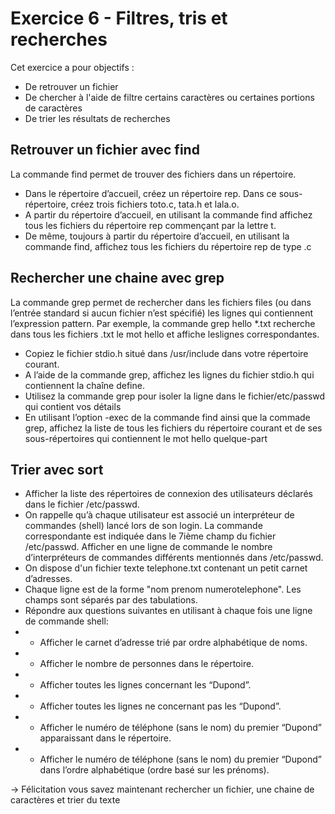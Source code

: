 # Exercice 6 - Filtres, tris et recherches

Cet exercice a pour objectifs :

* De retrouver un fichier
* De chercher à l'aide de filtre certains caractères ou certaines portions de caractères
* De trier les résultats de recherches


## Retrouver un fichier avec find
La commande find permet de trouver des fichiers dans un répertoire.
* Dans le répertoire d’accueil, créez un répertoire rep. Dans ce sous-répertoire, créez trois fichiers toto.c, tata.h et lala.o.
* A partir du répertoire d’accueil, en utilisant la commande find affichez tous les fichiers du répertoire rep commençant par la lettre t.
* De même, toujours à partir du répertoire d’accueil, en utilisant la commande find, affichez tous les fichiers du répertoire rep de type .c   

## Rechercher une chaine avec grep
La commande grep permet de rechercher dans les fichiers files (ou dans l’entrée standard si aucun fichier n’est spécifié) les lignes qui contiennent l’expression pattern. 
Par exemple, la commande grep hello *.txt recherche dans tous les fichiers .txt le mot hello et affiche leslignes correspondantes.
* Copiez le fichier stdio.h situé dans /usr/include dans votre répertoire courant.
* A l’aide de la commande grep, affichez les lignes du fichier stdio.h qui contiennent la chaîne define.
* Utilisez la commande grep pour isoler la ligne dans le fichier/etc/passwd qui contient vos détails
* En utilisant l’option -exec de la commande find ainsi que la commade grep, affichez la liste de tous les fichiers du répertoire courant et de ses sous-répertoires qui contiennent le mot hello quelque-part

## Trier avec sort
* Afficher la liste des répertoires de connexion des utilisateurs déclarés dans le fichier /etc/passwd.
* On rappelle qu’à chaque utilisateur est associé un interpréteur de commandes (shell) lancé lors de son login. La commande correspondante est indiquée dans le 7ième champ du fichier /etc/passwd.
 Afficher en une ligne de commande le nombre d’interpréteurs de commandes différents mentionnés dans /etc/passwd.
* On dispose d'un fichier texte telephone.txt contenant un petit carnet d’adresses.
* Chaque ligne est de la forme "nom prenom numerotelephone". Les champs sont séparés par des tabulations.
* Répondre aux questions suivantes en utilisant à chaque fois une ligne de commande shell:
* * Afficher le carnet d’adresse trié par ordre alphabétique de noms.
* * Afficher le nombre de personnes dans le répertoire.
* * Afficher toutes les lignes concernant les “Dupond”.
* * Afficher toutes les lignes ne concernant pas les “Dupond”.
* * Afficher le numéro de téléphone (sans le nom) du premier “Dupond” apparaissant dans le répertoire.
* * Afficher le numéro de téléphone (sans le nom) du premier “Dupond” dans l’ordre alphabétique (ordre basé sur les prénoms).


-> Félicitation vous savez maintenant rechercher un fichier, une chaine de caractères et trier du texte